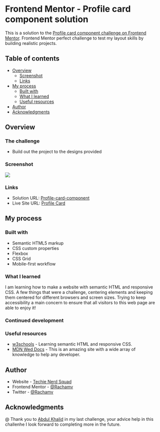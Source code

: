 # Frontend Mentor - Profile card component solution

This is a solution to the [Profile card component challenge on Frontend Mentor](https://www.frontendmentor.io/challenges/profile-card-component-cfArpWshJ). Frontend Mentor perfect challenge to test my layout skills by building realistic projects. 

## Table of contents

- [Overview](#overview)
  - [Screenshot](#screenshot)
  - [Links](#links)
- [My process](#my-process)
  - [Built with](#built-with)
  - [What I learned](#what-i-learned)
  - [Useful resources](#useful-resources)
- [Author](#author)
- [Acknowledgments](#acknowledgments)

## Overview

### The challenge

- Build out the project to the designs provided

### Screenshot

![](./screenshot.jpg)

### Links

- Solution URL: [Profile-card-component](https://github.com/Rachamv/Profile-card-component)
- Live Site URL: [Profile Card](https://rachamv.github.io/Profile-card-component/)

## My process

### Built with

- Semantic HTML5 markup
- CSS custom properties
- Flexbox
- CSS Grid
- Mobile-first workflow

### What I learned

I am learning how to make a website with semantic HTML and responsive CSS. A few things that were a challenge, centering
elements and keeping them centered for different browsers and screen sizes. Trying to keep accessibility a main concern to
ensure that all visitors to this web page are able to enjoy it!

### Continued development

### Useful resources
- [w3schools](https://www.w3schools.com) - Learning semantic HTML and responsive CSS.
- [MDN Wed Docs](https://developer.mozilla.org/en-US/) - This is an amazing site with a wide array of knowledge to help any developer.

## Author

- Website - [Techie Nerd Squad](https://tnsquad.com/)
- Frontend Mentor - [@Rachamv](https://www.frontendmentor.io/profile/rachamv)
- Twitter - [@Rachamv](https://www.twitter.com/Racham_v)

## Acknowledgments
@
Thank you to [Abdul Khalid](https://www.frontendmentor.io/profile/0xAbdulKhalid
) in my last challenge, your advice help in this challenhe
I look forward to completing more in the future.
